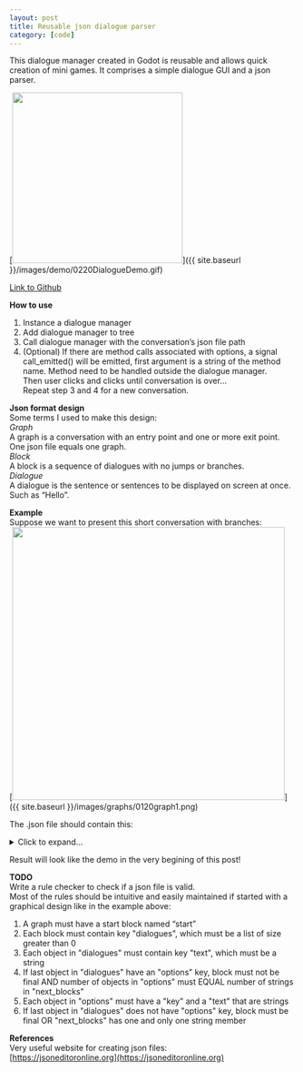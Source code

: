 ```yaml
---
layout: post
title: Reusable json dialogue parser
category: [code]
---
```

This dialogue manager created in Godot is reusable and allows quick creation of mini games. It comprises a simple dialogue GUI and a json parser.  

[<img src="{{ site.baseurl }}/images/demo/0220DialogueDemo.gif" style="width: 300px;"/>]({{ site.baseurl }}/images/demo/0220DialogueDemo.gif)

[Link to Github](https://github.com/YZnoodle/DailogueParser)  
<!--more-->

**How to use**   
1. Instance a dialogue manager  
2. Add dialogue manager to tree   
3. Call dialogue manager with the conversation’s json file path  
4. (Optional) If there are method calls associated with options, a signal call_emitted() will be emitted, first argument is a string of the method name. Method need to be handled outside the dialogue manager.  
Then user clicks and clicks until conversation is over…  
Repeat step 3 and 4 for a new conversation.  

**Json format design**  
Some terms I used to make this design:  
*Graph*  
A graph is a conversation with an entry point and one or more exit point. One json file equals one graph.  
*Block*  
A block is a sequence of dialogues with no jumps or branches.  
*Dialogue*  
A dialogue is the sentence or sentences to be displayed on screen at once. Such as “Hello”.  

**Example**  
Suppose we want to present this short conversation with branches:  
[<img src="{{ site.baseurl }}/images/graphs/0120graph1.png" style="width: 480px;"/>]({{ site.baseurl }}/images/graphs/0120graph1.png)
 
The .json file should contain this:  
<details>
  <summary>Click to expand... </summary>
  {  
  "start": {  
    "call": ["optional_method"],  
    "dialogues": [  
      {"text": "Hello"},  
      {  
        "text": "How are you?",  
        "options": [  
          {"text": "good"},  
          {"text": "bad"}  
        ]  
      }  
    ],  
    "next_blocks": ["a1", "a2"],  
    "is_final": false  
  },  
  "a1": {  
    "call": ["optional_method"],  
    "dialogues": [  
      {"text": "Good to hear"}  
    ],  
    "next_blocks": ["end"],  
    "is_final": false  
  },  
  "a2": {  
    "call": ["optional_method"],  
    "dialogues": [  
      {"text": "Ok"}  
    ],  
    "next_blocks": ["end"],  
    "is_final": false  
  },  
  "end": {  
    "call": ["optional_method"],  
    "dialogues": [  
      {"text": "Bye"}  
    ],  
    "is_final": true  
  }  
}  
</details>

Result will look like the demo in the very begining of this post! 

**TODO**  
Write a rule checker to check if a json file is valid.  
Most of the rules should be intuitive and easily maintained if started with a graphical design like in the example above:  
1. A graph must have a start block named “start”  
2. Each block must contain key "dialogues", which must be a list of size greater than 0  
3. Each object in "dialogues" must contain key "text", which must be a string  
4. If last object in "dialogues" have an "options" key, block must not be final AND number of objects in "options" must EQUAL number of strings in "next\_blocks"  
5. Each object in "options" must have a "key" and a "text" that are strings  
6. If last object in "dialogues" does not have "options" key,  block must be final OR "next\_blocks" has one and only one string member  

**References**  
Very useful website for creating json files:  
[https://jsoneditoronline.org](https://jsoneditoronline.org)
 









